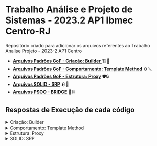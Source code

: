 # Trabalho Análise e Projeto de Sistemas - 2023.2 AP1 Ibmec Centro-RJ
Repositório criado para adicionar os arquivos referentes ao Trabalho Analise Projeto - 2023-2 AP1 Centro

- **[Arquivos Padrões GoF - Criação: Builder ](https://github.com/IgorMariano25/trabalho-analise-e-projeto-AP1/tree/main/PADROES%20-%20GOF/Criacao%20-%20BUILDER/JAVA)** 🏗️🚧
- **[Arquivos Padrões GoF - Comportamento: Template Method](https://github.com/IgorMariano25/trabalho-analise-e-projeto-AP1/tree/main/PADROES%20-%20GOF/Comportamento%20-%20TEMPLATE%20METHOD/JAVA)** ⚙️🪛
- **[Arquivos Padrões GoF - Estrutura: Proxy](https://github.com/IgorMariano25/trabalho-analise-e-projeto-AP1/tree/main/PADROES%20-%20GOF/Estrutura%20-%20PROXY/JAVA)** 🛡️🔒
- **[Arquivos SOLID - SRP](https://github.com/IgorMariano25/trabalho-analise-e-projeto-AP1/tree/main/SOLID/SRP/JAVA)** 🪨🧱
- **[Arquivos PSOO - BRIDGE](https://github.com/IgorMariano25/trabalho-analise-e-projeto-AP1/tree/main/PSOO/BRIDGE)** 🌉⛓️

## Respostas de Execução de cada código
<details>
<summary>Criação: Builder</summary>

```Java
   Carro construído com sucesso !
------------------------------
Marca: Ferrari
Moodelo: 458 Italia
Ano de Fabricação: 2015
Número de Portas: 2
Potência do Motor: 2.6
------------------------------
```
</details>

<details>
<summary>Comportamento: Template Method</summary>

```Java
---------------------------------------
    Iniciando Leitura de Documentos      
---------------------------------------  

Abrindo documento DOC: Documento.csv
Extraindo dados de um documento DOC
Status da leitura: Lendo arquvivo...
Leitura concluída com sucesso !
Fechando documento DOC: Documento.csv

---------- Próximo Arquivo ----------
Abrindo documento CSV: Documento.csv
Extraindo dados de um documento CSV
Status da leitura: Lendo arquvivo...
Leitura concluída com sucesso !
Fechando documento CSV: Documento.csv

---------- Próximo Arquivo ----------
Abrindo documento PDF: Documento.pdf
Extraindo dados de um documento PDF
Status da leitura: Lendo arquvivo...
Leitura concluída com sucesso !
Fechando documento PDF: Documento.pdf

---------------------------------------
   Leitura Finalizada com sucesso !    
---------------------------------------
```
</details>

<details>
<summary>Estrutura: Proxy</summary>

```Java
------------------------------------------------
 [ OK ] Acesso Permitido: Credenciais Corretas  
------------------------------------------------
Acessando o recurso real: Recurso A
------------------------------------------------
 [ X ] Acesso negado: Credenciais Inválidas     
------------------------------------------------
Você não tem permissão para acessar o recurso: Recurso B
```
</details>

<details>
<summary>SOLID: SRP</summary>

```Java
  Antes de aplicar o SRP  
----------------------------
Relatório do Funcionário:
Nome: João
Salário: 5000.0

  Depois de aplicar o SRP  
----------------------------
Relatório do Funcionário:
Nome: João
Salário: 5000.0
```
</details>
